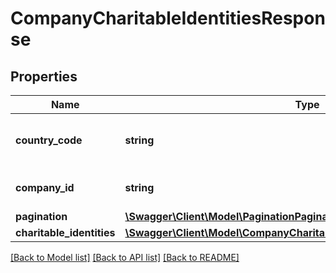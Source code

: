 # CompanyCharitableIdentitiesResponse

## Properties
Name | Type | Description | Notes
------------ | ------------- | ------------- | -------------
**country_code** | **string** | [ISO 3166-1 alpha-2](https://en.wikipedia.org/wiki/ISO_3166-1_alpha-2) country code | 
**company_id** | **string** | Company registration number | 
**pagination** | [**\Swagger\Client\Model\PaginationPagination**](PaginationPagination.md) |  | 
**charitable_identities** | [**\Swagger\Client\Model\CompanyCharitableIdentitiesCharitableIdentities[]**](CompanyCharitableIdentitiesCharitableIdentities.md) |  | [optional] 

[[Back to Model list]](../README.md#documentation-for-models) [[Back to API list]](../README.md#documentation-for-api-endpoints) [[Back to README]](../README.md)


